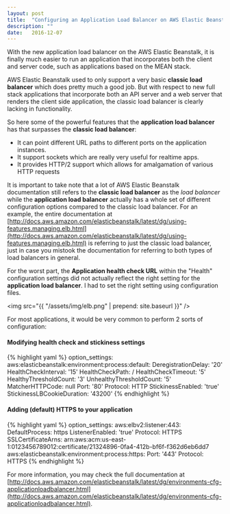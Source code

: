 ```yaml
---
layout: post
title:  "Configuring an Application Load Balancer on AWS Elastic Beanstalk"
description: ""
date:   2016-12-07
---
```


<p class="intro"><span class="dropcap">W</span>ith the new application load balancer on the AWS Elastic Beanstalk, it is finally much easier to run an application that incorporates both the client and server code, such as applications based on the MEAN stack.</p>

<script async src="//pagead2.googlesyndication.com/pagead/js/adsbygoogle.js"></script>
<!-- ericluwj.com -->
<ins class="adsbygoogle"
     style="display:block"
     data-ad-client="ca-pub-3690983003821502"
     data-ad-slot="1621079697"
     data-ad-format="auto"></ins>
<script>
(adsbygoogle = window.adsbygoogle || []).push({});
</script>

AWS Elastic Beanstalk used to only support a very basic **classic load balancer** which does pretty much a good job. But with respect to new full stack applications that incorporate both an API server and a web server that renders the client side application, the classic load balancer is clearly lacking in functionality.

So here some of the powerful features that the **application load balancer** has that surpasses the **classic load balancer**:

* It can point different URL paths to different ports on the application instances.
* It support sockets which are really very useful for realtime apps.
* It provides HTTP/2 support which allows for amalgamation of various HTTP requests 

It is important to take note that a lot of AWS Elastic Beanstalk documentation still refers to the **classic load balancer** as the *load balancer* while the **application load balancer** actually has a whole set of different configuration options compared to the classic load balancer. For an example, the entire documentation at [http://docs.aws.amazon.com/elasticbeanstalk/latest/dg/using-features.managing.elb.html](http://docs.aws.amazon.com/elasticbeanstalk/latest/dg/using-features.managing.elb.html) is referring to just the classic load balancer, just in case you mistook the documentation for referring to both types of load balancers in general.

For the worst part, the **Application health check URL** within the "Health" configuration settings did not actually reflect the right setting for the **application load balancer**. I had to set the right setting using configuration files.

<img src="{{ "/assets/img/elb.png" | prepend: site.baseurl }}" />

For most applications, it would be very common to perform 2 sorts of configuration:

#### Modifying health check and stickiness settings

{% highlight yaml %}
option_settings:
  aws:elasticbeanstalk:environment:process:default:
    DeregistrationDelay: '20'
    HealthCheckInterval: '15'
    HealthCheckPath: /
    HealthCheckTimeout: '5'
    HealthyThresholdCount: '3'
    UnhealthyThresholdCount: '5'
    MatcherHTTPCode: null
    Port: '80'
    Protocol: HTTP
    StickinessEnabled: 'true'
    StickinessLBCookieDuration: '43200'
{% endhighlight %}

#### Adding (default) HTTPS to your application

{% highlight yaml %}
option_settings:
  aws:elbv2:listener:443:
    DefaultProcess: https
    ListenerEnabled: 'true'
    Protocol: HTTPS
    SSLCertificateArns: arn:aws:acm:us-east-1:0123456789012:certificate/21324896-0fa4-412b-bf6f-f362d6eb6dd7
  aws:elasticbeanstalk:environment:process:https:
    Port: '443'
    Protocol: HTTPS
{% endhighlight %}

For more information, you may check the full documentation at [http://docs.aws.amazon.com/elasticbeanstalk/latest/dg/environments-cfg-applicationloadbalancer.html](http://docs.aws.amazon.com/elasticbeanstalk/latest/dg/environments-cfg-applicationloadbalancer.html).
